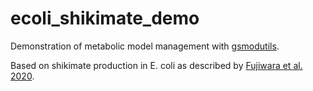 # ecoli_shikimate_demo
Demonstration of metabolic model management with [gsmodutils](https://academic.oup.com/bioinformatics/article/35/18/3397/5317162).

Based on shikimate production in E. coli as described by [Fujiwara et al. 2020](https://www.nature.com/articles/s41467-019-14024-1).
